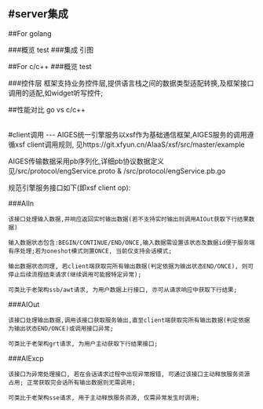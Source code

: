 #server集成
---
##For golang

###概览
	test
###集成
	引图

##For c/c++
###概览
	test

###控件层
	框架支持业务控件层,提供语言栈之间的数据类型适配转换,及框架接口调用的适配,如widget听写控件;

##性能对比 go vs c/c++


</br>
#client调用
---
AIGES统一引擎服务以xsf作为基础通信框架,AIGES服务的调用遵循xsf client调用规则, 见https://git.xfyun.cn/AIaaS/xsf/src/master/example

AIGES传输数据采用pb序列化,详细pb协议数据定义见/src/protocol/engService.proto & /src/protocol/engService.pb.go

规范引擎服务接口如下(即xsf client op):

###AIIn

	该接口处理输入数据,并响应返回实时输出数据(若不支持实时输出则调用AIOut获取下行结果数据)

	输入数据状态包含:BEGIN/CONTINUE/END/ONCE,输入数据需设置该状态及数据id便于服务端有序处理;若为oneshot模式则置ONCE, 当前仅支持会话模式;

	输出数据状态同理, 若client端获取完所有输出数据(判定依据为输出状态END/ONCE), 则可停止后续流程结束请求(继续调用可能报特定异常);

	可类比于老架构ssb/awt请求, 为用户数据上行接口, 亦可从请求响应中获取下行结果;

###AIOut

	该接口处理输出数据,调用该接口获取服务输出,直至client端获取完所有输出数据(判定依据为输出状态END/ONCE)或调用接口异常;

	可类比于老架构grt请求, 为用户主动获取下行结果接口;

###AIExcp

	该接口为异常处理接口, 若在会话请求过程中出现异常报错, 可通过该接口主动释放服务资源占用; 正常获取完会话所有输出数据则无需调用;

	可类比于老架构sse请求, 用于主动释放服务资源, 仅需异常发生时调用;